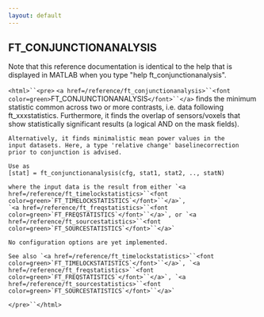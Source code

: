 ```yaml
---
layout: default
---
```


##  FT_CONJUNCTIONANALYSIS

Note that this reference documentation is identical to the help that is displayed in MATLAB when you type "help ft_conjunctionanalysis".

`<html>``<pre>`
    `<a href=/reference/ft_conjunctionanalysis>``<font color=green>`FT_CONJUNCTIONANALYSIS`</font>``</a>` finds the minimum statistic common across two or
    more contrasts, i.e. data following ft_xxxstatistics. Furthermore, it
    finds the overlap of sensors/voxels that show statistically significant
    results (a logical AND on the mask fields).
 
    Alternatively, it finds minimalistic mean power values in the
    input datasets. Here, a type 'relative change' baselinecorrection
    prior to conjunction is advised.
 
    Use as
    [stat] = ft_conjunctionanalysis(cfg, stat1, stat2, .., statN)
 
    where the input data is the result from either `<a href=/reference/ft_timelockstatistics>``<font color=green>`FT_TIMELOCKSTATISTICS`</font>``</a>`,
    `<a href=/reference/ft_freqstatistics>``<font color=green>`FT_FREQSTATISTICS`</font>``</a>`, or `<a href=/reference/ft_sourcestatistics>``<font color=green>`FT_SOURCESTATISTICS`</font>``</a>`
 
    No configuration options are yet implemented.
 
    See also `<a href=/reference/ft_timelockstatistics>``<font color=green>`FT_TIMELOCKSTATISTICS`</font>``</a>`, `<a href=/reference/ft_freqstatistics>``<font color=green>`FT_FREQSTATISTICS`</font>``</a>`, `<a href=/reference/ft_sourcestatistics>``<font color=green>`FT_SOURCESTATISTICS`</font>``</a>`
`</pre>``</html>`

